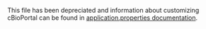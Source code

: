 This file has been depreciated and information about customizing cBioPortal can be found in [application.properties documentation](/deployment/customization/application.properties-Reference.md).